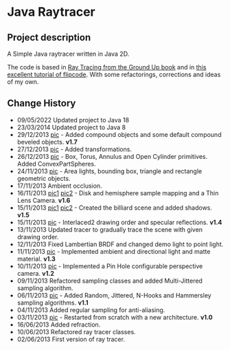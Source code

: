 Java Raytracer
==============

Project description
-------------------

A Simple Java raytracer written in Java 2D.

The code is based in [Ray Tracing from the Ground Up book][1] and in [this excellent tutorial of flipcode][2].
With some refactorings, corrections and ideas of my own.

Change History
--------------
- 09/05/2022 Updated project to Java 18
- 23/03/2014 Updated project to Java 8
- 29/12/2013 [pic][15] - Added compound objects and some default compound beveled objects. **v1.7**
- 27/12/2013 [pic][14] - Added transformations.
- 26/12/2013 [pic][13] - Box, Torus, Annulus and Open Cylinder primitives. Added ConvexPartSpheres.
- 24/11/2013 [pic][12] - Area lights, bounding box, triangle and rectangle geometric objects.
- 17/11/2013 Ambient occlusion.
- 16/11/2013 [pic1][10] [pic2][11] - Disk and hemisphere sample mapping and a Thin Lens Camera. **v1.6**
- 15/11/2013 [pic1][8] [pic2][9] - Created the billiard scene and added shadows. **v1.5**
- 15/11/2013 [pic][7] - Interlaced2 drawing order and specular reflections. **v1.4**
- 13/11/2013 Updated tracer to gradually trace the scene with given drawing order.
- 12/11/2013 Fixed Lambertian BRDF and changed demo light to point light.
- 11/11/2013 [pic][6] - Implemented ambient and directional light and matte material. **v1.3**
- 10/11/2013 [pic][5] - Implemented a Pin Hole configurable perspective camera. **v1.2**
- 09/11/2013 Refactored sampling classes and added Multi-Jittered sampling algorithm.
- 06/11/2013 [pic][4] - Added Random, Jittered, N-Hooks and Hammersley sampling algorithms. **v1.1**
- 04/11/2013 Added regular sampling for anti-aliasing.
- 03/11/2013 [pic][3] - Restarted from scratch with a new architecture. **v1.0**
- 16/06/2013 Added refraction.
- 10/06/2013 Refactored ray tracer classes.
- 02/06/2013 First version of ray tracer.

[1]: https://github.com/hadryansalles/ray-tracing-from-the-ground-up "Ray tracing from the Ground Up - Kevin Suffern"
[2]: http://www.flipcode.com/archives/Raytracing_Topics_Techniques-Part_1_Introduction.shtml "Flipcode Raytracing Tutorial"
[3]: /examples/01_balls.png
[4]: /examples/02_balls.png
[5]: /examples/03_balls.png
[6]: /examples/04_balls.png
[7]: /examples/05_balls.png
[8]: /examples/06_balls.png
[9]: /examples/07_balls.png
[10]: /examples/08_billiard.png
[11]: /examples/09_billiard.png
[12]: /examples/10_billiard.png
[13]: /examples/11_billiard.png
[14]: /examples/11_billiard.png
[15]: /examples/12_objects.png